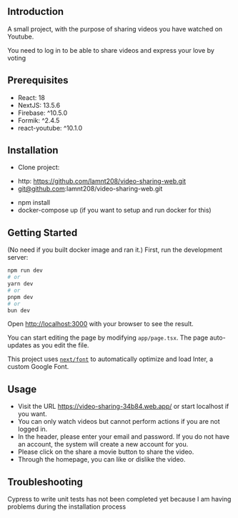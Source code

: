 ## Introduction
A small project, with the purpose of sharing videos you have watched on Youtube.

You need to log in to be able to share videos and express your love by voting

## Prerequisites
- React: 18
- NextJS: 13.5.6
- Firebase: ^10.5.0
- Formik: ^2.4.5
- react-youtube: ^10.1.0

## Installation
- Clone project: 
 + http: https://github.com/lamnt208/video-sharing-web.git
 + git@github.com:lamnt208/video-sharing-web.git

- npm install
- docker-compose up (if you want to setup and run docker for this)

## Getting Started
(No need if you built docker image and ran it.)
First, run the development server:

```bash
npm run dev
# or
yarn dev
# or
pnpm dev
# or
bun dev
```

Open [http://localhost:3000](http://localhost:3000) with your browser to see the result.

You can start editing the page by modifying `app/page.tsx`. The page auto-updates as you edit the file.

This project uses [`next/font`](https://nextjs.org/docs/basic-features/font-optimization) to automatically optimize and load Inter, a custom Google Font.

## Usage
- Visit the URL https://video-sharing-34b84.web.app/ or start localhost if you want.
- You can only watch videos but cannot perform actions if you are not logged in.
- In the header, please enter your email and password. If you do not have an account, the system will create a new account for you.
- Please click on the share a movie button to share the video.
- Through the homepage, you can like or dislike the video.

## Troubleshooting
Cypress to write unit tests has not been completed yet because I am having problems during the installation process
